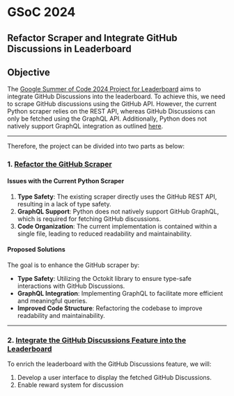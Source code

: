 # GSoC 2024

## Refactor Scraper and Integrate GitHub Discussions in Leaderboard

## Objective

The [Google Summer of Code 2024 Project for Leaderboard](https://github.com/ohcnetwork/leaderboard/issues/212) aims to integrate GitHub Discussions into the leaderboard. To achieve this, we need to scrape GitHub discussions using the GitHub API. However, the current Python scraper relies on the REST API, whereas GitHub Discussions can only be fetched using the GraphQL API. Additionally, Python does not natively support GraphQL integration as outlined [here](https://github.com/orgs/community/discussions/4327).

---

Therefore, the project can be divided into two parts as below:

### 1. [Refactor the GitHub Scraper](refactor-scraper)

#### Issues with the Current Python Scraper
1. **Type Safety**: The existing scraper directly uses the GitHub REST API, resulting in a lack of type safety.
2. **GraphQL Support**: Python does not natively support GitHub GraphQL, which is required for fetching GitHub discussions.
3. **Code Organization**: The current implementation is contained within a single file, leading to reduced readability and maintainability.

#### Proposed Solutions
The goal is to enhance the GitHub scraper by:
- **Type Safety**: Utilizing the Octokit library to ensure type-safe interactions with GitHub Discussions.
- **GraphQL Integration**: Implementing GraphQL to facilitate more efficient and meaningful queries.
- **Improved Code Structure**: Refactoring the codebase to improve readability and maintainability.
---
### 2. [Integrate the GitHub Discussions Feature into the Leaderboard](github-discussion)

To enrich the leaderboard with the GitHub Discussions feature, we will:
1. Develop a user interface to display the fetched GitHub Discussions.
2. Enable reward system for discussion


